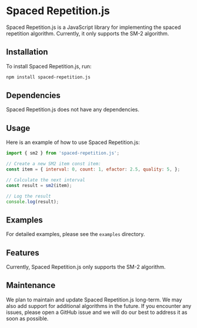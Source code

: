 # Spaced Repetition.js

Spaced Repetition.js is a JavaScript library for implementing the spaced repetition algorithm. Currently, it only supports the SM-2 algorithm.

## Installation

To install Spaced Repetition.js, run:
```bash
npm install spaced-repetition.js
```

## Dependencies

Spaced Repetition.js does not have any dependencies.

## Usage

Here is an example of how to use Spaced Repetition.js:
```javascript
import { sm2 } from 'spaced-repetition.js';

// Create a new SM2 item const item: 
const item = { interval: 0, count: 1, efactor: 2.5, quality: 5, };

// Calculate the next interval 
const result = sm2(item);

// Log the result 
console.log(result);
```

## Examples

For detailed examples, please see the `examples` directory.

## Features

Currently, Spaced Repetition.js only supports the SM-2 algorithm.

## Maintenance

We plan to maintain and update Spaced Repetition.js long-term. We may also add support for additional algorithms in the future. If you encounter any issues, please open a GitHub issue and we will do our best to address it as soon as possible.
